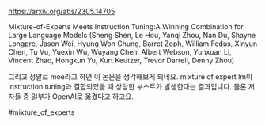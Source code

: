 https://arxiv.org/abs/2305.14705

Mixture-of-Experts Meets Instruction Tuning:A Winning Combination for Large Language Models (Sheng Shen, Le Hou, Yanqi Zhou, Nan Du, Shayne Longpre, Jason Wei, Hyung Won Chung, Barret Zoph, William Fedus, Xinyun Chen, Tu Vu, Yuexin Wu, Wuyang Chen, Albert Webson, Yunxuan Li, Vincent Zhao, Hongkun Yu, Kurt Keutzer, Trevor Darrell, Denny Zhou)

그리고 정말로 moe라고 하면 이 논문을 생각해보게 되네요. mixture of expert lm이 instruction tuning과 결합되었을 때 상당한 부스트가 발생한다는 결과입니다. 물론 저자들 중 일부가 OpenAI로 옮겼다고 하고요.

#mixture_of_experts 